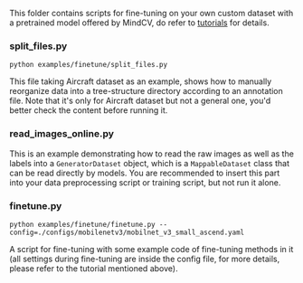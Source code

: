 This folder contains scripts for fine-tuning on your own custom dataset with a pretrained model offered by MindCV, do refer to [tutorials](https://mindspore-lab.github.io/mindcv/how_to_guides/finetune_with_a_custom_dataset/) for details.

### split_files.py
```shell
python examples/finetune/split_files.py
```
This file taking Aircraft dataset as an example, shows how to manually reorganize data into a tree-structure directory according to an annotation file. Note that it's only for Aircraft dataset but not a general one, you'd better check the content before running it.

### read_images_online.py

This is an example demonstrating how to read the raw images as well as the labels into a `GeneratorDataset` object, which is a `MappableDataset` class that can be read directly by models. You are recommended to insert this part into your data preprocessing script or training script, but not run it alone.

### finetune.py
```shell
python examples/finetune/finetune.py --config=./configs/mobilenetv3/mobilnet_v3_small_ascend.yaml
```
A script for fine-tuning with some example code of fine-tuning methods in it (all settings during fine-tuning are inside the config file, for more details, please refer to the tutorial mentioned above).

